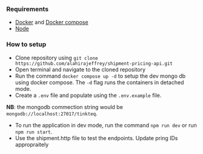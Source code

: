 ### Requirements

- [Docker](https://www.docker.com/) and [Docker compose](https://docs.docker.com/compose/install/)
- [Node](https://nodejs.org/en/download/package-manager?utm_cta=website-data-cloud-dummies)

### How to setup

- Clone repository using `git clone https://github.com/alahirajeffrey/shipment-pricing-api.git`
- Open terminal and navigate to the cloned repository
- Run the command `docker compose up -d` to setup the dev mongo db using docker compose. The `-d` flag runs the containers in detached mode.
- Create a `.env` file and populate using the `.env.example` file.

**NB**: the mongodb commection string would be `mongodb://localhost:27017/tinkteq`.

- To run the application in dev mode, run the command `npm run dev` or run `npm run start`.
- Use the shipment.http file to test the endpoints. Update pring IDs appropraitely
